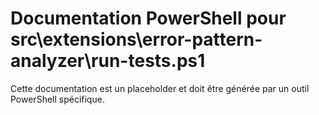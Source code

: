 # Documentation PowerShell pour src\extensions\error-pattern-analyzer\run-tests.ps1

Cette documentation est un placeholder et doit être générée par un outil PowerShell spécifique.
